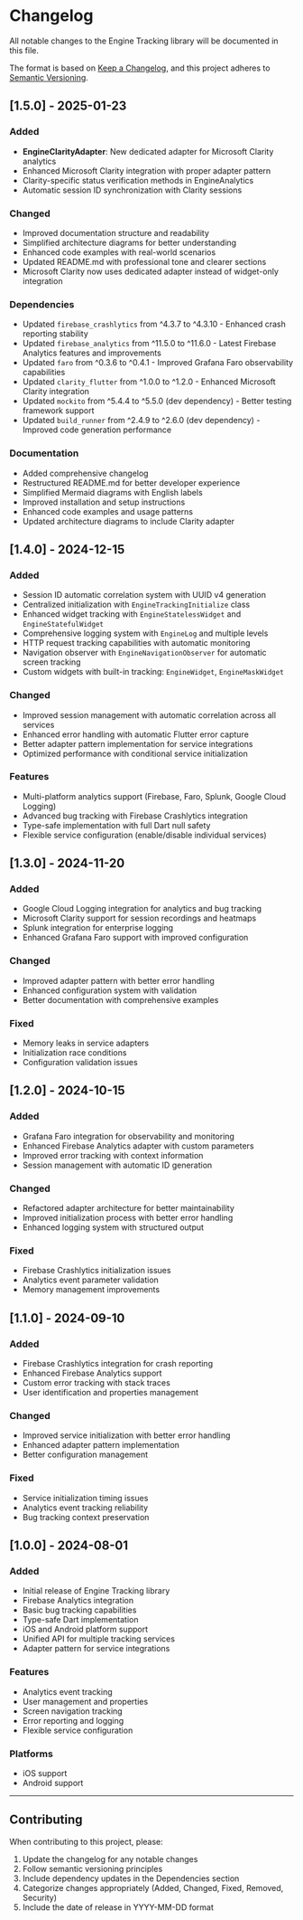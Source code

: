# Changelog

All notable changes to the Engine Tracking library will be documented in this file.

The format is based on [Keep a Changelog](https://keepachangelog.com/en/1.0.0/),
and this project adheres to [Semantic Versioning](https://semver.org/spec/v2.0.0.html).

## [1.5.0] - 2025-01-23

### Added
- **EngineClarityAdapter**: New dedicated adapter for Microsoft Clarity analytics
- Enhanced Microsoft Clarity integration with proper adapter pattern
- Clarity-specific status verification methods in EngineAnalytics
- Automatic session ID synchronization with Clarity sessions

### Changed
- Improved documentation structure and readability
- Simplified architecture diagrams for better understanding
- Enhanced code examples with real-world scenarios
- Updated README.md with professional tone and clearer sections
- Microsoft Clarity now uses dedicated adapter instead of widget-only integration

### Dependencies
- Updated `firebase_crashlytics` from ^4.3.7 to ^4.3.10 - Enhanced crash reporting stability
- Updated `firebase_analytics` from ^11.5.0 to ^11.6.0 - Latest Firebase Analytics features and improvements
- Updated `faro` from ^0.3.6 to ^0.4.1 - Improved Grafana Faro observability capabilities
- Updated `clarity_flutter` from ^1.0.0 to ^1.2.0 - Enhanced Microsoft Clarity integration
- Updated `mockito` from ^5.4.4 to ^5.5.0 (dev dependency) - Better testing framework support
- Updated `build_runner` from ^2.4.9 to ^2.6.0 (dev dependency) - Improved code generation performance

### Documentation
- Added comprehensive changelog
- Restructured README.md for better developer experience
- Simplified Mermaid diagrams with English labels
- Improved installation and setup instructions
- Enhanced code examples and usage patterns
- Updated architecture diagrams to include Clarity adapter

## [1.4.0] - 2024-12-15

### Added
- Session ID automatic correlation system with UUID v4 generation
- Centralized initialization with `EngineTrackingInitialize` class
- Enhanced widget tracking with `EngineStatelessWidget` and `EngineStatefulWidget`
- Comprehensive logging system with `EngineLog` and multiple levels
- HTTP request tracking capabilities with automatic monitoring
- Navigation observer with `EngineNavigationObserver` for automatic screen tracking
- Custom widgets with built-in tracking: `EngineWidget`, `EngineMaskWidget`

### Changed
- Improved session management with automatic correlation across all services
- Enhanced error handling with automatic Flutter error capture
- Better adapter pattern implementation for service integrations
- Optimized performance with conditional service initialization

### Features
- Multi-platform analytics support (Firebase, Faro, Splunk, Google Cloud Logging)
- Advanced bug tracking with Firebase Crashlytics integration
- Type-safe implementation with full Dart null safety
- Flexible service configuration (enable/disable individual services)

## [1.3.0] - 2024-11-20

### Added
- Google Cloud Logging integration for analytics and bug tracking
- Microsoft Clarity support for session recordings and heatmaps
- Splunk integration for enterprise logging
- Enhanced Grafana Faro support with improved configuration

### Changed
- Improved adapter pattern with better error handling
- Enhanced configuration system with validation
- Better documentation with comprehensive examples

### Fixed
- Memory leaks in service adapters
- Initialization race conditions
- Configuration validation issues

## [1.2.0] - 2024-10-15

### Added
- Grafana Faro integration for observability and monitoring
- Enhanced Firebase Analytics adapter with custom parameters
- Improved error tracking with context information
- Session management with automatic ID generation

### Changed
- Refactored adapter architecture for better maintainability
- Improved initialization process with better error handling
- Enhanced logging system with structured output

### Fixed
- Firebase Crashlytics initialization issues
- Analytics event parameter validation
- Memory management improvements

## [1.1.0] - 2024-09-10

### Added
- Firebase Crashlytics integration for crash reporting
- Enhanced Firebase Analytics support
- Custom error tracking with stack traces
- User identification and properties management

### Changed
- Improved service initialization with better error handling
- Enhanced adapter pattern implementation
- Better configuration management

### Fixed
- Service initialization timing issues
- Analytics event tracking reliability
- Bug tracking context preservation

## [1.0.0] - 2024-08-01

### Added
- Initial release of Engine Tracking library
- Firebase Analytics integration
- Basic bug tracking capabilities
- Type-safe Dart implementation
- iOS and Android platform support
- Unified API for multiple tracking services
- Adapter pattern for service integrations

### Features
- Analytics event tracking
- User management and properties
- Screen navigation tracking
- Error reporting and logging
- Flexible service configuration

### Platforms
- iOS support
- Android support

---

## Contributing

When contributing to this project, please:

1. Update the changelog for any notable changes
2. Follow semantic versioning principles
3. Include dependency updates in the Dependencies section
4. Categorize changes appropriately (Added, Changed, Fixed, Removed, Security)
5. Include the date of release in YYYY-MM-DD format